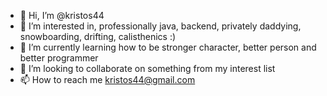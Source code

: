 - 👋 Hi, I’m @kristos44
- 👀 I’m interested in, professionally java, backend, privately daddying, snowboarding, drifting, calisthenics :)
- 🌱 I’m currently learning how to be stronger character, better person and better programmer
- 💞️ I’m looking to collaborate on something from my interest list
- 📫 How to reach me kristos44@gmail.com

<!---
kristos44/kristos44 is a ✨ special ✨ repository because its `README.md` (this file) appears on your GitHub profile.
You can click the Preview link to take a look at your changes.
--->
